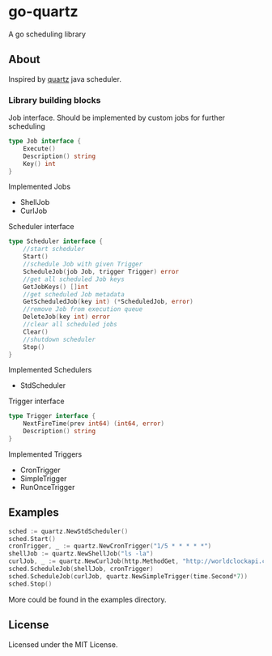 # go-quartz
A go scheduling library

## About
Inspired by [quartz](https://github.com/quartz-scheduler/quartz) java scheduler.

### Library building blocks
Job interface. Should be implemented by custom jobs for further scheduling
```go
type Job interface {
	Execute()
	Description() string
	Key() int
}
```
Implemented Jobs
- ShellJob
- CurlJob

Scheduler interface
```go
type Scheduler interface {
	//start scheduler
	Start()
	//schedule Job with given Trigger
	ScheduleJob(job Job, trigger Trigger) error
	//get all scheduled Job keys
	GetJobKeys() []int
	//get scheduled Job metadata
	GetScheduledJob(key int) (*ScheduledJob, error)
	//remove Job from execution queue
	DeleteJob(key int) error
	//clear all scheduled jobs
	Clear()
	//shutdown scheduler
	Stop()
}
```
Implemented Schedulers
- StdScheduler

Trigger interface
```go
type Trigger interface {
	NextFireTime(prev int64) (int64, error)
	Description() string
}
```
Implemented Triggers
- CronTrigger
- SimpleTrigger
- RunOnceTrigger

## Examples
```go
sched := quartz.NewStdScheduler()
sched.Start()
cronTrigger, _ := quartz.NewCronTrigger("1/5 * * * * *")
shellJob := quartz.NewShellJob("ls -la")
curlJob, _ := quartz.NewCurlJob(http.MethodGet, "http://worldclockapi.com/api/json/est/now", "", nil)
sched.ScheduleJob(shellJob, cronTrigger)
sched.ScheduleJob(curlJob, quartz.NewSimpleTrigger(time.Second*7))
sched.Stop()
```
More could be found in the examples directory.

## License
Licensed under the MIT License.
